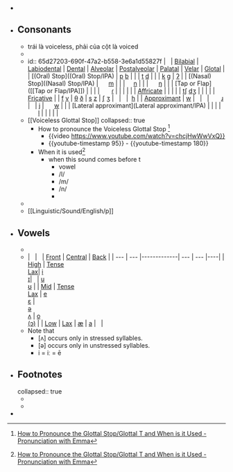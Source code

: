 -
- ## Consonants
	- trái là voiceless, phải của cột là voiced
	-
	- id:: 65d27203-690f-47a2-b558-3e6a1d55827f
	  |   | [Bilabial](Bilabial/IPA) | [Labiodental](Labiodental/IPA) | [Dental](Dental/IPA) | [Alveolar](Alveolar/IPA) | [Postalveolar](Postalveolar/IPA) | [Palatal](Palatal/IPA) | [Velar](Velar/IPA) | [Glotal](Glotal/IPA) |
	  | [(Oral) Stop]((Oral) Stop/IPA) | [p](https://www.cambridge.org/features/IPAchart/symbols/p.html)   [b](https://www.cambridge.org/features/IPAchart/symbols/b.html) | | | [t](https://www.cambridge.org/features/IPAchart/symbols/t.html)    [d](https://www.cambridge.org/features/IPAchart/symbols/d.html) | | | [k](https://www.cambridge.org/features/IPAchart/symbols/k.html)   [g](https://www.cambridge.org/features/IPAchart/symbols/g.html) | [ʔ](https://www.cambridge.org/features/IPAchart/symbols/0294.html) |
	  | [(Nasal) Stop]((Nasal) Stop/IPA) |      [m](https://www.cambridge.org/features/IPAchart/symbols/m.html) | | |      [n](https://www.cambridge.org/features/IPAchart/symbols/n.html) | | |      [ŋ](https://www.cambridge.org/features/IPAchart/symbols/014B.html) | |
	  | [Tap or Flap]([[Tap or Flap/IPA]]) | | | |       [ɾ](https://www.cambridge.org/features/IPAchart/symbols/027E.html) | | | | |
	  | [Affricate](Affricate/IPA) | | | | | [tʃ](https://www.cambridge.org/features/IPAchart/symbols/02A7.html)     [dʒ](https://www.cambridge.org/features/IPAchart/symbols/02A4.html) | | | |
	  | [Fricative](Fricative/IPA) | | [f](https://www.cambridge.org/features/IPAchart/symbols/f.html)     [v](https://www.cambridge.org/features/IPAchart/symbols/v.html) | [θ](https://www.cambridge.org/features/IPAchart/symbols/03B8.html)     [ð](https://www.cambridge.org/features/IPAchart/symbols/00F0.html) | [s](https://www.cambridge.org/features/IPAchart/symbols/s.html)    [z](https://www.cambridge.org/features/IPAchart/symbols/z.html) | [ʃ](https://www.cambridge.org/features/IPAchart/symbols/0283.html)      [ʒ](https://www.cambridge.org/features/IPAchart/symbols/0292.html) |   |   |  [h](https://www.cambridge.org/features/IPAchart/symbols/h.html) |
	  | [Approximant](Approximant/IPA) | [w](https://www.cambridge.org/features/IPAchart/symbols/w.html) |   |   |       [ɹ](https://www.cambridge.org/features/IPAchart/symbols/0279.html) |   | [j](https://www.cambridge.org/features/IPAchart/symbols/j.html) |      [w](https://www.cambridge.org/features/IPAchart/symbols/w.html) | |
	  | [Lateral approximant](Lateral approximant/IPA) | | | |       [l](https://www.cambridge.org/features/IPAchart/symbols/l.html) | | | | |
	- [[Voiceless Glottal Stop]]
	  collapsed:: true
		- How to pronounce the Voiceless Glottal Stop [^1]
			- {{video https://www.youtube.com/watch?v=chcjHwWwVxQ}}
			- {{youtube-timestamp 95}} - {{youtube-timestamp 180}}
		- When it is used[^1]
			- when this sound comes before t
				- vowel
				- /l/
				- /m/
				- /n/
				-
	-
	- [[Linguistic/Sound/English/p]]
- ## Vowels
	-
	- |   |   | [Front](Front/IPA) | [Central](Central/IPA) | [Back](Back/IPA) |
	  | --- | --- |-------------| --- | --- |----|
	  | [High](High/IPA) | [Tense](Tense/IPA) <br />[Lax](Lax/IPA)| [i](https://www.cambridge.org/features/IPAchart/symbols/i.html) <br />[ɪ](https://www.cambridge.org/features/IPAchart/symbols/026A.html)|   | [u](https://www.cambridge.org/features/IPAchart/symbols/u.html) <br />[ʊ](https://www.cambridge.org/features/IPAchart/symbols/028A.html) |
	  | [Mid](Mid/IPA) | [Tense](Tense/IPA) <br />[Lax](Lax/IPA) | [e](https://www.cambridge.org/features/IPAchart/symbols/e.html) <br />[ɛ](https://www.cambridge.org/features/IPAchart/symbols/025B.html)  |   <br />[ə](https://www.cambridge.org/features/IPAchart/symbols/schwa.html) <br />[ʌ](https://www.cambridge.org/features/IPAchart/symbols/028C.html) | [o](https://www.cambridge.org/features/IPAchart/symbols/o.html) <br />[(ɔ)](https://www.cambridge.org/features/IPAchart/symbols/0254.html) |
	  | [Low](Low/IPA) | [Lax](Lax/IPA) | [æ](https://www.cambridge.org/features/IPAchart/symbols/00E6.html) | [a](https://www.cambridge.org/features/IPAchart/symbols/a.html) |   |
	- Note that
		- [ʌ] occurs only in stressed syllables.
		- [ə] occurs only in unstressed syllables.
		- i = iː = ē
- ## Footnotes
  collapsed:: true
	- [^1]: [How to Pronounce the Glottal Stop/Glottal T and When is it Used - Pronunciation with Emma](https://www.youtube.com/watch?v=chcjHwWwVxQ)
	-
-